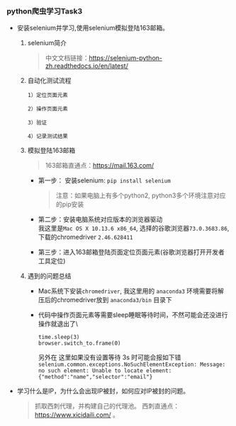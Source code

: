 ### python爬虫学习Task3

- 安装selenium并学习,使用selenium模拟登陆163邮箱。
    
   1. selenium简介
        >中文文档链接：https://selenium-python-zh.readthedocs.io/en/latest/
   2. 自动化测试流程
       ```
       1）定位页面元素

       2）操作页面元素

       3）验证

       4）记录测试结果
       ```
   3. 模拟登陆163邮箱    
        >163邮箱直通点：https://mail.163.com/
   
      - 第一步： 安装selenium: `pip install selenium` 
        >注意：如果电脑上有多个python2, python3多个环境注意对应的pip安装
        
      - 第二步：安装电脑系统对应版本的浏览器驱动\
        我这里是`Mac OS X 10.13.6 x86_64`, 选择的谷歌浏览器`73.0.3683.86`, 下载的chromedriver `2.46.628411`
      
      - 第三步：进入163邮箱登陆页面定位页面元素(谷歌浏览器打开开发者工具定位)
      
    4. 遇到的问题总结
        
        - Mac系统下安装`chromedriver`, 我这里用的 `anaconda3` 环境需要将解压后的chromedriver放到 `anaconda3/bin` 目录下
        - 代码中操作页面元素等需要sleep睡眠等待时间，不然可能会还没进行操作就退出了\
            
            ```
            time.sleep(3)
            browser.switch_to.frame(0)
            ```
            另外在 这里如果没有设置等待 3s 时可能会报如下错\
            `selenium.common.exceptions.NoSuchElementException: Message: no such element: Unable to locate element: {"method":"name","selector":"email"}`
            
    
- 学习什么是IP，为什么会出现IP被封，如何应对IP被封的问题。
    >抓取西刺代理，并构建自己的代理池。
    西刺直通点：https://www.xicidaili.com/ 。

